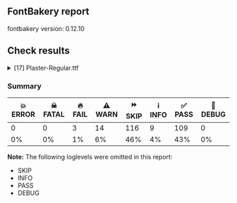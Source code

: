 ## FontBakery report

fontbakery version: 0.12.10





## Check results



<details><summary>[17] Plaster-Regular.ttf</summary>
<div>
<details>
    <summary>🔥 <b>FAIL</b> Shapes languages in all GF glyphsets. <a href="https://fontbakery.readthedocs.io/en/stable/fontbakery/checks/googlefonts.glyphset.html#"></a></summary>
    <div>







* 🔥 **FAIL** <p>GF_Latin_PriAfrican glyphset:</p>
<table>
<thead>
<tr>
<th align="left">Language</th>
<th align="left">FAIL messages</th>
</tr>
</thead>
<tbody>
<tr>
<td align="left">bm_Latn (Bambara)</td>
<td align="left">The locl feature did not affect Eng</td>
</tr>
</tbody>
</table>
 [code: failed-language-shaping]



* 🔥 **FAIL** <p>GF_Latin_PriAfrican glyphset:</p>
<table>
<thead>
<tr>
<th align="left">Language</th>
<th align="left">FAIL messages</th>
</tr>
</thead>
<tbody>
<tr>
<td align="left">dyu_Latn (Dyula)</td>
<td align="left">The locl feature did not affect Eng</td>
</tr>
</tbody>
</table>
 [code: failed-language-shaping]



* 🔥 **FAIL** <p>GF_Latin_PriAfrican glyphset:</p>
<table>
<thead>
<tr>
<th align="left">Language</th>
<th align="left">FAIL messages</th>
</tr>
</thead>
<tbody>
<tr>
<td align="left">ig_Latn (Igbo)</td>
<td align="left">The locl feature did not affect Eng</td>
</tr>
</tbody>
</table>
 [code: failed-language-shaping]



* 🔥 **FAIL** <p>GF_Latin_PriAfrican glyphset:</p>
<table>
<thead>
<tr>
<th align="left">Language</th>
<th align="left">FAIL messages</th>
</tr>
</thead>
<tbody>
<tr>
<td align="left">lg_Latn (Ganda)</td>
<td align="left">The locl feature did not affect Eng</td>
</tr>
</tbody>
</table>
 [code: failed-language-shaping]



</div>
</details>

<details>
    <summary>🔥 <b>FAIL</b> Check license file has good copyright string. <a href="https://fontbakery.readthedocs.io/en/stable/fontbakery/checks/googlefonts.license.html#"></a></summary>
    <div>







* 🔥 **FAIL** <p>First line in license file is:</p>
<p>&quot;copyright 20** the my font project authors (<a href="https://github.com/googlefonts/googlefonts-project-template">https://github.com/googlefonts/googlefonts-project-template</a>)&quot;</p>
<p>which does not match the expected format, similar to:</p>
<p>&quot;Copyright 2022 The Familyname Project Authors (git url)&quot;</p>
 [code: bad-format]



</div>
</details>

<details>
    <summary>🔥 <b>FAIL</b> Check if the vertical metrics of a family are similar to the same family hosted on Google Fonts. <a href="https://fontbakery.readthedocs.io/en/stable/fontbakery/checks/googlefonts.vmetrics.html#"></a></summary>
    <div>







* 🔥 **FAIL** <p>Plaster Regular: OS/2 sTypoAscender is 2054 when it should be 2000</p>
 [code: bad-typo-ascender]



* 🔥 **FAIL** <p>Plaster Regular: hhea Ascender is 2054 when it should be 2000</p>
 [code: bad-hhea-ascender]



</div>
</details>

<details>
    <summary>⚠️ <b>WARN</b> Check accent of Lcaron, dcaron, lcaron, tcaron <a href="https://fontbakery.readthedocs.io/en/stable/fontbakery/checks/universal.html#"></a></summary>
    <div>









* ⚠️ **WARN** <p>dcaron is decomposed and therefore could not be checked. Please check manually.</p>
 [code: decomposed-outline]



* ⚠️ **WARN** <p>lcaron is decomposed and therefore could not be checked. Please check manually.</p>
 [code: decomposed-outline]



* ⚠️ **WARN** <p>tcaron is decomposed and therefore could not be checked. Please check manually.</p>
 [code: decomposed-outline]



</div>
</details>

<details>
    <summary>⚠️ <b>WARN</b> Check if each glyph has the recommended amount of contours. <a href="https://fontbakery.readthedocs.io/en/stable/fontbakery/checks/universal.html#"></a></summary>
    <div>







* ⚠️ **WARN** <p>This check inspects the glyph outlines and detects the total number of contours in each of them. The expected values are infered from the typical ammounts of contours observed in a large collection of reference font families. The divergences listed below may simply indicate a significantly different design on some of your glyphs. On the other hand, some of these may flag actual bugs in the font such as glyphs mapped to an incorrect codepoint. Please consider reviewing the design and codepoint assignment of these to make sure they are correct.</p>
<p>The following glyphs do not have the recommended number of contours:</p>
<pre><code>- Glyph name: two	Contours detected: 4	Expected: 1

- Glyph name: three	Contours detected: 3	Expected: 1

- Glyph name: five	Contours detected: 4	Expected: 1

- Glyph name: six	Contours detected: 3	Expected: 1 or 2

- Glyph name: seven	Contours detected: 2	Expected: 1

- Glyph name: eight	Contours detected: 2	Expected: 3

- Glyph name: nine	Contours detected: 3	Expected: 1 or 2

- Glyph name: question	Contours detected: 3	Expected: 2

- Glyph name: A	Contours detected: 1	Expected: 2

- Glyph name: C	Contours detected: 3	Expected: 1

- Glyph name: E	Contours detected: 3	Expected: 1

- Glyph name: F	Contours detected: 2	Expected: 1

- Glyph name: G	Contours detected: 3	Expected: 1

- Glyph name: J	Contours detected: 2	Expected: 1

- Glyph name: K	Contours detected: 3	Expected: 1 or 2

- Glyph name: L	Contours detected: 2	Expected: 1

- Glyph name: M	Contours detected: 3	Expected: 1

- Glyph name: N	Contours detected: 2	Expected: 1

- Glyph name: Q	Contours detected: 3	Expected: 2

- Glyph name: S	Contours detected: 3	Expected: 1

- Glyph name: T	Contours detected: 3	Expected: 1

- Glyph name: U	Contours detected: 2	Expected: 1

- Glyph name: V	Contours detected: 2	Expected: 1

- Glyph name: W	Contours detected: 3	Expected: 1 or 2

- Glyph name: X	Contours detected: 2	Expected: 1

- Glyph name: Y	Contours detected: 2	Expected: 1

- Glyph name: Z	Contours detected: 3	Expected: 1

- Glyph name: c	Contours detected: 3	Expected: 1

- Glyph name: e	Contours detected: 3	Expected: 2

- Glyph name: f	Contours detected: 2	Expected: 1

- Glyph name: h	Contours detected: 2	Expected: 1

- Glyph name: k	Contours detected: 3	Expected: 1 or 2

- Glyph name: m	Contours detected: 3	Expected: 1

- Glyph name: n	Contours detected: 2	Expected: 1

- Glyph name: r	Contours detected: 2	Expected: 1

- Glyph name: s	Contours detected: 3	Expected: 1

- Glyph name: t	Contours detected: 2	Expected: 1

- Glyph name: u	Contours detected: 2	Expected: 1

- Glyph name: v	Contours detected: 2	Expected: 1

- Glyph name: w	Contours detected: 3	Expected: 1

- Glyph name: y	Contours detected: 2	Expected: 1

- Glyph name: z	Contours detected: 3	Expected: 1

- Glyph name: cent	Contours detected: 5	Expected: 1 or 2

- Glyph name: sterling	Contours detected: 3	Expected: 1 or 2

- Glyph name: section	Contours detected: 3	Expected: 2

- Glyph name: copyright	Contours detected: 5	Expected: 3

- Glyph name: uni00B2	Contours detected: 4	Expected: 1

- Glyph name: uni00B3	Contours detected: 3	Expected: 1

- Glyph name: uni00B5	Contours detected: 2	Expected: 1

- Glyph name: onehalf	Contours detected: 5	Expected: 3

- Glyph name: threequarters	Contours detected: 5	Expected: 3 or 4

- Glyph name: questiondown	Contours detected: 3	Expected: 2

- Glyph name: Agrave	Contours detected: 2	Expected: 3

- Glyph name: Aacute	Contours detected: 2	Expected: 3

- Glyph name: Acircumflex	Contours detected: 2	Expected: 3

- Glyph name: Atilde	Contours detected: 2	Expected: 3

- Glyph name: Adieresis	Contours detected: 3	Expected: 4

- Glyph name: AE	Contours detected: 3	Expected: 2

- Glyph name: Ccedilla	Contours detected: 4	Expected: 1 or 2

- Glyph name: Egrave	Contours detected: 4	Expected: 2

- Glyph name: Eacute	Contours detected: 4	Expected: 2

- Glyph name: Ecircumflex	Contours detected: 4	Expected: 2

- Glyph name: Edieresis	Contours detected: 5	Expected: 3

- Glyph name: Ntilde	Contours detected: 3	Expected: 2

- Glyph name: Ugrave	Contours detected: 3	Expected: 2

- Glyph name: Uacute	Contours detected: 3	Expected: 2

- Glyph name: Ucircumflex	Contours detected: 3	Expected: 2

- Glyph name: Udieresis	Contours detected: 4	Expected: 3

- Glyph name: Yacute	Contours detected: 3	Expected: 2

- Glyph name: germandbls	Contours detected: 2	Expected: 1

- Glyph name: ae	Contours detected: 4	Expected: 3

- Glyph name: ccedilla	Contours detected: 4	Expected: 1 or 2

- Glyph name: egrave	Contours detected: 4	Expected: 3

- Glyph name: eacute	Contours detected: 4	Expected: 3

- Glyph name: ecircumflex	Contours detected: 4	Expected: 3

- Glyph name: edieresis	Contours detected: 5	Expected: 4

- Glyph name: ntilde	Contours detected: 3	Expected: 2

- Glyph name: oslash	Contours detected: 2	Expected: 3

- Glyph name: ugrave	Contours detected: 3	Expected: 2

- Glyph name: uacute	Contours detected: 3	Expected: 2

- Glyph name: ucircumflex	Contours detected: 3	Expected: 2

- Glyph name: udieresis	Contours detected: 4	Expected: 3

- Glyph name: yacute	Contours detected: 3	Expected: 2

- Glyph name: ydieresis	Contours detected: 4	Expected: 3

- Glyph name: Amacron	Contours detected: 2	Expected: 3

- Glyph name: Abreve	Contours detected: 2	Expected: 3

- Glyph name: Aogonek	Contours detected: 1	Expected: 2 or 3

- Glyph name: Cacute	Contours detected: 4	Expected: 2

- Glyph name: cacute	Contours detected: 4	Expected: 2

- Glyph name: Ccircumflex	Contours detected: 4	Expected: 2

- Glyph name: ccircumflex	Contours detected: 4	Expected: 2

- Glyph name: Cdotaccent	Contours detected: 4	Expected: 2

- Glyph name: cdotaccent	Contours detected: 4	Expected: 2

- Glyph name: Ccaron	Contours detected: 4	Expected: 2

- Glyph name: ccaron	Contours detected: 4	Expected: 2

- Glyph name: Emacron	Contours detected: 4	Expected: 2

- Glyph name: emacron	Contours detected: 4	Expected: 3

- Glyph name: Ebreve	Contours detected: 4	Expected: 2

- Glyph name: ebreve	Contours detected: 4	Expected: 3

- Glyph name: Edotaccent	Contours detected: 4	Expected: 2

- Glyph name: edotaccent	Contours detected: 4	Expected: 3

- Glyph name: Eogonek	Contours detected: 4	Expected: 1 or 2

- Glyph name: eogonek	Contours detected: 4	Expected: 2

- Glyph name: Ecaron	Contours detected: 4	Expected: 2

- Glyph name: ecaron	Contours detected: 4	Expected: 3

- Glyph name: Gcircumflex	Contours detected: 4	Expected: 2

- Glyph name: Gbreve	Contours detected: 4	Expected: 2

- Glyph name: Gdotaccent	Contours detected: 4	Expected: 2

- Glyph name: uni0122	Contours detected: 4	Expected: 2

- Glyph name: hcircumflex	Contours detected: 3	Expected: 2

- Glyph name: hbar	Contours detected: 2	Expected: 1

- Glyph name: IJ	Contours detected: 3	Expected: 1 or 2

- Glyph name: Jcircumflex	Contours detected: 3	Expected: 2

- Glyph name: uni0136	Contours detected: 4	Expected: 2 or 3

- Glyph name: uni0137	Contours detected: 4	Expected: 2 or 3

- Glyph name: kgreenlandic	Contours detected: 3	Expected: 1 or 2

- Glyph name: Lacute	Contours detected: 3	Expected: 2

- Glyph name: uni013B	Contours detected: 3	Expected: 2

- Glyph name: uni013C	Contours detected: 1	Expected: 2

- Glyph name: Lcaron	Contours detected: 3	Expected: 2

- Glyph name: Ldot	Contours detected: 3	Expected: 2

- Glyph name: Lslash	Contours detected: 2	Expected: 1

- Glyph name: Nacute	Contours detected: 3	Expected: 2

- Glyph name: nacute	Contours detected: 3	Expected: 2

- Glyph name: uni0145	Contours detected: 3	Expected: 2

- Glyph name: uni0146	Contours detected: 3	Expected: 2

- Glyph name: Ncaron	Contours detected: 3	Expected: 2

- Glyph name: ncaron	Contours detected: 3	Expected: 2

- Glyph name: Eng	Contours detected: 2	Expected: 1

- Glyph name: eng	Contours detected: 2	Expected: 1

- Glyph name: OE	Contours detected: 4	Expected: 2

- Glyph name: oe	Contours detected: 4	Expected: 3

- Glyph name: racute	Contours detected: 3	Expected: 2

- Glyph name: uni0157	Contours detected: 3	Expected: 2

- Glyph name: rcaron	Contours detected: 3	Expected: 2

- Glyph name: Sacute	Contours detected: 4	Expected: 2

- Glyph name: sacute	Contours detected: 4	Expected: 2

- Glyph name: Scircumflex	Contours detected: 4	Expected: 2

- Glyph name: scircumflex	Contours detected: 4	Expected: 2

- Glyph name: Scedilla	Contours detected: 4	Expected: 1 or 2

- Glyph name: scedilla	Contours detected: 4	Expected: 1 or 2

- Glyph name: Scaron	Contours detected: 4	Expected: 2

- Glyph name: scaron	Contours detected: 4	Expected: 2

- Glyph name: uni0162	Contours detected: 4	Expected: 1 or 2

- Glyph name: Tcaron	Contours detected: 4	Expected: 2

- Glyph name: tcaron	Contours detected: 3	Expected: 2

- Glyph name: Tbar	Contours detected: 3	Expected: 1

- Glyph name: tbar	Contours detected: 3	Expected: 1

- Glyph name: Utilde	Contours detected: 3	Expected: 2

- Glyph name: utilde	Contours detected: 3	Expected: 2

- Glyph name: Umacron	Contours detected: 3	Expected: 2

- Glyph name: umacron	Contours detected: 3	Expected: 2

- Glyph name: Ubreve	Contours detected: 3	Expected: 2

- Glyph name: ubreve	Contours detected: 3	Expected: 2

- Glyph name: Uring	Contours detected: 4	Expected: 3

- Glyph name: uring	Contours detected: 4	Expected: 3

- Glyph name: Uhungarumlaut	Contours detected: 4	Expected: 3

- Glyph name: uhungarumlaut	Contours detected: 4	Expected: 3

- Glyph name: Uogonek	Contours detected: 3	Expected: 1

- Glyph name: uogonek	Contours detected: 2	Expected: 1

- Glyph name: Wcircumflex	Contours detected: 4	Expected: 2

- Glyph name: wcircumflex	Contours detected: 4	Expected: 2

- Glyph name: Ycircumflex	Contours detected: 3	Expected: 2

- Glyph name: ycircumflex	Contours detected: 3	Expected: 2

- Glyph name: Ydieresis	Contours detected: 4	Expected: 3

- Glyph name: Zacute	Contours detected: 4	Expected: 2

- Glyph name: zacute	Contours detected: 4	Expected: 2

- Glyph name: Zdotaccent	Contours detected: 4	Expected: 2

- Glyph name: zdotaccent	Contours detected: 4	Expected: 2

- Glyph name: Zcaron	Contours detected: 4	Expected: 2

- Glyph name: zcaron	Contours detected: 4	Expected: 2

- Glyph name: uni0186	Contours detected: 3	Expected: 1

- Glyph name: uni018A	Contours detected: 3	Expected: 2

- Glyph name: uni018E	Contours detected: 3	Expected: 1

- Glyph name: uni018F	Contours detected: 3	Expected: 2

- Glyph name: uni0190	Contours detected: 3	Expected: 1

- Glyph name: florin	Contours detected: 3	Expected: 1

- Glyph name: uni0198	Contours detected: 3	Expected: 1

- Glyph name: uni0199	Contours detected: 4	Expected: 1

- Glyph name: uni019C	Contours detected: 3	Expected: 1

- Glyph name: uni019D	Contours detected: 2	Expected: 1

- Glyph name: ohorn	Contours detected: 3	Expected: 2

- Glyph name: Uhorn	Contours detected: 3	Expected: 1

- Glyph name: uhorn	Contours detected: 3	Expected: 1

- Glyph name: uni01B3	Contours detected: 3	Expected: 1

- Glyph name: uni01B4	Contours detected: 3	Expected: 1

- Glyph name: uni01CD	Contours detected: 2	Expected: 3

- Glyph name: uni01D3	Contours detected: 3	Expected: 2

- Glyph name: uni01D4	Contours detected: 3	Expected: 2

- Glyph name: uni01D7	Contours detected: 5	Expected: 4

- Glyph name: uni01D8	Contours detected: 5	Expected: 4

- Glyph name: uni01DD	Contours detected: 3	Expected: 2

- Glyph name: uni01DE	Contours detected: 4	Expected: 5

- Glyph name: uni01E2	Contours detected: 4	Expected: 3

- Glyph name: uni01E3	Contours detected: 5	Expected: 4

- Glyph name: Gcaron	Contours detected: 4	Expected: 2

- Glyph name: uni01E8	Contours detected: 4	Expected: 2

- Glyph name: uni01E9	Contours detected: 4	Expected: 2

- Glyph name: uni01F8	Contours detected: 3	Expected: 2

- Glyph name: uni01F9	Contours detected: 3	Expected: 2

- Glyph name: AEacute	Contours detected: 4	Expected: 3

- Glyph name: aeacute	Contours detected: 5	Expected: 4

- Glyph name: uni0218	Contours detected: 4	Expected: 2

- Glyph name: uni0219	Contours detected: 4	Expected: 2

- Glyph name: uni021A	Contours detected: 4	Expected: 2

- Glyph name: uni0226	Contours detected: 2	Expected: 3

- Glyph name: uni0228	Contours detected: 4	Expected: 1

- Glyph name: uni0229	Contours detected: 4	Expected: 2

- Glyph name: uni0232	Contours detected: 3	Expected: 2

- Glyph name: uni0233	Contours detected: 3	Expected: 2

- Glyph name: uni0259	Contours detected: 3	Expected: 2

- Glyph name: uni0272	Contours detected: 2	Expected: 1

- Glyph name: uni0394	Contours detected: 1	Expected: 2

- Glyph name: uni03A9	Contours detected: 2	Expected: 1

- Glyph name: pi	Contours detected: 3	Expected: 1

- Glyph name: uni1E02	Contours detected: 3	Expected: 4

- Glyph name: uni1E14	Contours detected: 5	Expected: 3

- Glyph name: uni1E15	Contours detected: 5	Expected: 4

- Glyph name: uni1E1E	Contours detected: 3	Expected: 2

- Glyph name: uni1E1F	Contours detected: 3	Expected: 2

- Glyph name: uni1E20	Contours detected: 4	Expected: 2

- Glyph name: uni1E25	Contours detected: 3	Expected: 2

- Glyph name: uni1E36	Contours detected: 3	Expected: 2

- Glyph name: uni1E3E	Contours detected: 4	Expected: 2

- Glyph name: uni1E3F	Contours detected: 4	Expected: 2

- Glyph name: uni1E40	Contours detected: 4	Expected: 2

- Glyph name: uni1E41	Contours detected: 4	Expected: 2

- Glyph name: uni1E42	Contours detected: 4	Expected: 2

- Glyph name: uni1E43	Contours detected: 4	Expected: 2

- Glyph name: uni1E44	Contours detected: 3	Expected: 2

- Glyph name: uni1E45	Contours detected: 3	Expected: 2

- Glyph name: uni1E46	Contours detected: 3	Expected: 2

- Glyph name: uni1E47	Contours detected: 3	Expected: 2

- Glyph name: uni1E5B	Contours detected: 3	Expected: 2

- Glyph name: uni1E60	Contours detected: 4	Expected: 2

- Glyph name: uni1E61	Contours detected: 4	Expected: 2

- Glyph name: uni1E62	Contours detected: 4	Expected: 2

- Glyph name: uni1E63	Contours detected: 4	Expected: 2

- Glyph name: uni1E6A	Contours detected: 4	Expected: 2

- Glyph name: uni1E6B	Contours detected: 3	Expected: 2

- Glyph name: uni1E6C	Contours detected: 4	Expected: 2

- Glyph name: uni1E6D	Contours detected: 3	Expected: 2

- Glyph name: Wgrave	Contours detected: 4	Expected: 2

- Glyph name: wgrave	Contours detected: 4	Expected: 2

- Glyph name: Wacute	Contours detected: 4	Expected: 2

- Glyph name: wacute	Contours detected: 4	Expected: 2

- Glyph name: Wdieresis	Contours detected: 5	Expected: 3

- Glyph name: wdieresis	Contours detected: 5	Expected: 3

- Glyph name: uni1E92	Contours detected: 4	Expected: 2

- Glyph name: uni1E93	Contours detected: 4	Expected: 2

- Glyph name: uni1E9E	Contours detected: 2	Expected: 1

- Glyph name: uni1EA0	Contours detected: 2	Expected: 3

- Glyph name: uni1EA2	Contours detected: 2	Expected: 3

- Glyph name: uni1EA4	Contours detected: 3	Expected: 4

- Glyph name: uni1EA6	Contours detected: 3	Expected: 4

- Glyph name: uni1EA8	Contours detected: 3	Expected: 4

- Glyph name: uni1EAA	Contours detected: 3	Expected: 4

- Glyph name: uni1EAC	Contours detected: 3	Expected: 4

- Glyph name: uni1EAE	Contours detected: 3	Expected: 4

- Glyph name: uni1EB0	Contours detected: 3	Expected: 4

- Glyph name: uni1EB2	Contours detected: 3	Expected: 4

- Glyph name: uni1EB4	Contours detected: 3	Expected: 4

- Glyph name: uni1EB6	Contours detected: 3	Expected: 4

- Glyph name: uni1EB8	Contours detected: 4	Expected: 2

- Glyph name: uni1EB9	Contours detected: 4	Expected: 3

- Glyph name: uni1EBA	Contours detected: 4	Expected: 2

- Glyph name: uni1EBB	Contours detected: 4	Expected: 3

- Glyph name: uni1EBC	Contours detected: 4	Expected: 2

- Glyph name: uni1EBD	Contours detected: 4	Expected: 3

- Glyph name: uni1EBE	Contours detected: 5	Expected: 3

- Glyph name: uni1EBF	Contours detected: 5	Expected: 4

- Glyph name: uni1EC0	Contours detected: 5	Expected: 3

- Glyph name: uni1EC1	Contours detected: 5	Expected: 4

- Glyph name: uni1EC2	Contours detected: 5	Expected: 3

- Glyph name: uni1EC3	Contours detected: 5	Expected: 4

- Glyph name: uni1EC4	Contours detected: 5	Expected: 3

- Glyph name: uni1EC5	Contours detected: 5	Expected: 4

- Glyph name: uni1EC6	Contours detected: 5	Expected: 3

- Glyph name: uni1EC7	Contours detected: 5	Expected: 4

- Glyph name: uni1EDB	Contours detected: 4	Expected: 3

- Glyph name: uni1EDD	Contours detected: 4	Expected: 3

- Glyph name: uni1EDF	Contours detected: 4	Expected: 3

- Glyph name: uni1EE1	Contours detected: 4	Expected: 3

- Glyph name: uni1EE3	Contours detected: 4	Expected: 3

- Glyph name: uni1EE4	Contours detected: 3	Expected: 2

- Glyph name: uni1EE5	Contours detected: 3	Expected: 2

- Glyph name: uni1EE6	Contours detected: 3	Expected: 2

- Glyph name: uni1EE7	Contours detected: 3	Expected: 2

- Glyph name: uni1EE8	Contours detected: 4	Expected: 2

- Glyph name: uni1EE9	Contours detected: 4	Expected: 2

- Glyph name: uni1EEA	Contours detected: 4	Expected: 2

- Glyph name: uni1EEB	Contours detected: 4	Expected: 2

- Glyph name: uni1EEC	Contours detected: 4	Expected: 2

- Glyph name: uni1EED	Contours detected: 4	Expected: 2

- Glyph name: uni1EEE	Contours detected: 4	Expected: 2

- Glyph name: uni1EEF	Contours detected: 4	Expected: 2

- Glyph name: uni1EF0	Contours detected: 4	Expected: 2

- Glyph name: uni1EF1	Contours detected: 4	Expected: 2

- Glyph name: Ygrave	Contours detected: 3	Expected: 2

- Glyph name: ygrave	Contours detected: 3	Expected: 2

- Glyph name: uni1EF4	Contours detected: 3	Expected: 2

- Glyph name: uni1EF5	Contours detected: 3	Expected: 2

- Glyph name: uni1EF6	Contours detected: 3	Expected: 2

- Glyph name: uni1EF7	Contours detected: 3	Expected: 2

- Glyph name: uni1EF8	Contours detected: 3	Expected: 2

- Glyph name: uni1EF9	Contours detected: 3	Expected: 2

- Glyph name: Euro	Contours detected: 3	Expected: 1 or 2

- Glyph name: trademark	Contours detected: 6	Expected: 2

- Glyph name: uni2206	Contours detected: 1	Expected: 2

- Glyph name: product	Contours detected: 3	Expected: 1

- Glyph name: summation	Contours detected: 3	Expected: 1

- Glyph name: integral	Contours detected: 3	Expected: 1

- Glyph name: fi	Contours detected: 4	Expected: 1, 2 or 3

- Glyph name: fl	Contours detected: 3	Expected: 1 or 2

- Glyph name: A	Contours detected: 1	Expected: 2

- Glyph name: AE	Contours detected: 3	Expected: 2

- Glyph name: AEacute	Contours detected: 4	Expected: 3

- Glyph name: Aacute	Contours detected: 2	Expected: 3

- Glyph name: Abreve	Contours detected: 2	Expected: 3

- Glyph name: Acircumflex	Contours detected: 2	Expected: 3

- Glyph name: Adieresis	Contours detected: 3	Expected: 4

- Glyph name: Agrave	Contours detected: 2	Expected: 3

- Glyph name: Amacron	Contours detected: 2	Expected: 3

- Glyph name: Aogonek	Contours detected: 1	Expected: 2 or 3

- Glyph name: Atilde	Contours detected: 2	Expected: 3

- Glyph name: C	Contours detected: 3	Expected: 1

- Glyph name: Cacute	Contours detected: 4	Expected: 2

- Glyph name: Ccaron	Contours detected: 4	Expected: 2

- Glyph name: Ccedilla	Contours detected: 4	Expected: 1 or 2

- Glyph name: Ccircumflex	Contours detected: 4	Expected: 2

- Glyph name: Cdotaccent	Contours detected: 4	Expected: 2

- Glyph name: E	Contours detected: 3	Expected: 1

- Glyph name: Eacute	Contours detected: 4	Expected: 2

- Glyph name: Ebreve	Contours detected: 4	Expected: 2

- Glyph name: Ecaron	Contours detected: 4	Expected: 2

- Glyph name: Ecircumflex	Contours detected: 4	Expected: 2

- Glyph name: Edieresis	Contours detected: 5	Expected: 3

- Glyph name: Edotaccent	Contours detected: 4	Expected: 2

- Glyph name: Egrave	Contours detected: 4	Expected: 2

- Glyph name: Emacron	Contours detected: 4	Expected: 2

- Glyph name: Eng	Contours detected: 2	Expected: 1

- Glyph name: Eogonek	Contours detected: 4	Expected: 1 or 2

- Glyph name: Euro	Contours detected: 3	Expected: 1 or 2

- Glyph name: F	Contours detected: 2	Expected: 1

- Glyph name: G	Contours detected: 3	Expected: 1

- Glyph name: Gbreve	Contours detected: 4	Expected: 2

- Glyph name: Gcaron	Contours detected: 4	Expected: 2

- Glyph name: Gcircumflex	Contours detected: 4	Expected: 2

- Glyph name: Gdotaccent	Contours detected: 4	Expected: 2

- Glyph name: IJ	Contours detected: 3	Expected: 1 or 2

- Glyph name: J	Contours detected: 2	Expected: 1

- Glyph name: Jcircumflex	Contours detected: 3	Expected: 2

- Glyph name: K	Contours detected: 3	Expected: 1 or 2

- Glyph name: L	Contours detected: 2	Expected: 1

- Glyph name: Lacute	Contours detected: 3	Expected: 2

- Glyph name: Lcaron	Contours detected: 3	Expected: 2

- Glyph name: Ldot	Contours detected: 3	Expected: 2

- Glyph name: Lslash	Contours detected: 2	Expected: 1

- Glyph name: M	Contours detected: 3	Expected: 1

- Glyph name: N	Contours detected: 2	Expected: 1

- Glyph name: Nacute	Contours detected: 3	Expected: 2

- Glyph name: Ncaron	Contours detected: 3	Expected: 2

- Glyph name: Ntilde	Contours detected: 3	Expected: 2

- Glyph name: OE	Contours detected: 4	Expected: 2

- Glyph name: Q	Contours detected: 3	Expected: 2

- Glyph name: S	Contours detected: 3	Expected: 1

- Glyph name: Sacute	Contours detected: 4	Expected: 2

- Glyph name: Scaron	Contours detected: 4	Expected: 2

- Glyph name: Scircumflex	Contours detected: 4	Expected: 2

- Glyph name: T	Contours detected: 3	Expected: 1

- Glyph name: Tbar	Contours detected: 3	Expected: 1

- Glyph name: Tcaron	Contours detected: 4	Expected: 2

- Glyph name: U	Contours detected: 2	Expected: 1

- Glyph name: Uacute	Contours detected: 3	Expected: 2

- Glyph name: Ubreve	Contours detected: 3	Expected: 2

- Glyph name: Ucircumflex	Contours detected: 3	Expected: 2

- Glyph name: Udieresis	Contours detected: 4	Expected: 3

- Glyph name: Ugrave	Contours detected: 3	Expected: 2

- Glyph name: Uhorn	Contours detected: 3	Expected: 1

- Glyph name: Uhungarumlaut	Contours detected: 4	Expected: 3

- Glyph name: Umacron	Contours detected: 3	Expected: 2

- Glyph name: Uogonek	Contours detected: 3	Expected: 1

- Glyph name: Uring	Contours detected: 4	Expected: 3

- Glyph name: Utilde	Contours detected: 3	Expected: 2

- Glyph name: V	Contours detected: 2	Expected: 1

- Glyph name: W	Contours detected: 3	Expected: 1 or 2

- Glyph name: Wacute	Contours detected: 4	Expected: 2

- Glyph name: Wcircumflex	Contours detected: 4	Expected: 2

- Glyph name: Wdieresis	Contours detected: 5	Expected: 3

- Glyph name: Wgrave	Contours detected: 4	Expected: 2

- Glyph name: X	Contours detected: 2	Expected: 1

- Glyph name: Y	Contours detected: 2	Expected: 1

- Glyph name: Yacute	Contours detected: 3	Expected: 2

- Glyph name: Ycircumflex	Contours detected: 3	Expected: 2

- Glyph name: Ydieresis	Contours detected: 4	Expected: 3

- Glyph name: Ygrave	Contours detected: 3	Expected: 2

- Glyph name: Z	Contours detected: 3	Expected: 1

- Glyph name: Zacute	Contours detected: 4	Expected: 2

- Glyph name: Zcaron	Contours detected: 4	Expected: 2

- Glyph name: Zdotaccent	Contours detected: 4	Expected: 2

- Glyph name: ae	Contours detected: 4	Expected: 3

- Glyph name: aeacute	Contours detected: 5	Expected: 4

- Glyph name: c	Contours detected: 3	Expected: 1

- Glyph name: cacute	Contours detected: 4	Expected: 2

- Glyph name: ccaron	Contours detected: 4	Expected: 2

- Glyph name: ccedilla	Contours detected: 4	Expected: 1 or 2

- Glyph name: ccircumflex	Contours detected: 4	Expected: 2

- Glyph name: cdotaccent	Contours detected: 4	Expected: 2

- Glyph name: cent	Contours detected: 5	Expected: 1 or 2

- Glyph name: copyright	Contours detected: 5	Expected: 3

- Glyph name: e	Contours detected: 3	Expected: 2

- Glyph name: eacute	Contours detected: 4	Expected: 3

- Glyph name: ebreve	Contours detected: 4	Expected: 3

- Glyph name: ecaron	Contours detected: 4	Expected: 3

- Glyph name: ecircumflex	Contours detected: 4	Expected: 3

- Glyph name: edieresis	Contours detected: 5	Expected: 4

- Glyph name: edotaccent	Contours detected: 4	Expected: 3

- Glyph name: egrave	Contours detected: 4	Expected: 3

- Glyph name: eight	Contours detected: 2	Expected: 3

- Glyph name: emacron	Contours detected: 4	Expected: 3

- Glyph name: eng	Contours detected: 2	Expected: 1

- Glyph name: eogonek	Contours detected: 4	Expected: 2

- Glyph name: f	Contours detected: 2	Expected: 1

- Glyph name: fi	Contours detected: 4	Expected: 3

- Glyph name: five	Contours detected: 4	Expected: 1

- Glyph name: fl	Contours detected: 3	Expected: 2

- Glyph name: germandbls	Contours detected: 2	Expected: 1

- Glyph name: h	Contours detected: 2	Expected: 1

- Glyph name: hbar	Contours detected: 2	Expected: 1

- Glyph name: hcircumflex	Contours detected: 3	Expected: 2

- Glyph name: integral	Contours detected: 3	Expected: 1

- Glyph name: k	Contours detected: 3	Expected: 1 or 2

- Glyph name: kgreenlandic	Contours detected: 3	Expected: 1 or 2

- Glyph name: m	Contours detected: 3	Expected: 1

- Glyph name: n	Contours detected: 2	Expected: 1

- Glyph name: nacute	Contours detected: 3	Expected: 2

- Glyph name: ncaron	Contours detected: 3	Expected: 2

- Glyph name: nine	Contours detected: 3	Expected: 1 or 2

- Glyph name: ntilde	Contours detected: 3	Expected: 2

- Glyph name: oe	Contours detected: 4	Expected: 3

- Glyph name: ohorn	Contours detected: 3	Expected: 2

- Glyph name: onehalf	Contours detected: 5	Expected: 3

- Glyph name: oslash	Contours detected: 2	Expected: 3

- Glyph name: pi	Contours detected: 3	Expected: 1

- Glyph name: product	Contours detected: 3	Expected: 1

- Glyph name: question	Contours detected: 3	Expected: 2

- Glyph name: questiondown	Contours detected: 3	Expected: 2

- Glyph name: r	Contours detected: 2	Expected: 1

- Glyph name: racute	Contours detected: 3	Expected: 2

- Glyph name: rcaron	Contours detected: 3	Expected: 2

- Glyph name: s	Contours detected: 3	Expected: 1

- Glyph name: sacute	Contours detected: 4	Expected: 2

- Glyph name: scaron	Contours detected: 4	Expected: 2

- Glyph name: scircumflex	Contours detected: 4	Expected: 2

- Glyph name: section	Contours detected: 3	Expected: 2

- Glyph name: seven	Contours detected: 2	Expected: 1

- Glyph name: six	Contours detected: 3	Expected: 1 or 2

- Glyph name: sterling	Contours detected: 3	Expected: 1 or 2

- Glyph name: summation	Contours detected: 3	Expected: 1

- Glyph name: t	Contours detected: 2	Expected: 1

- Glyph name: tbar	Contours detected: 3	Expected: 1

- Glyph name: tcaron	Contours detected: 3	Expected: 2

- Glyph name: three	Contours detected: 3	Expected: 1

- Glyph name: threequarters	Contours detected: 5	Expected: 3 or 4

- Glyph name: trademark	Contours detected: 6	Expected: 2

- Glyph name: two	Contours detected: 4	Expected: 1

- Glyph name: u	Contours detected: 2	Expected: 1

- Glyph name: uacute	Contours detected: 3	Expected: 2

- Glyph name: ubreve	Contours detected: 3	Expected: 2

- Glyph name: ucircumflex	Contours detected: 3	Expected: 2

- Glyph name: udieresis	Contours detected: 4	Expected: 3

- Glyph name: ugrave	Contours detected: 3	Expected: 2

- Glyph name: uhorn	Contours detected: 3	Expected: 1

- Glyph name: uhungarumlaut	Contours detected: 4	Expected: 3

- Glyph name: umacron	Contours detected: 3	Expected: 2

- Glyph name: uni00B5	Contours detected: 2	Expected: 1

- Glyph name: uni0122	Contours detected: 4	Expected: 2

- Glyph name: uni0136	Contours detected: 4	Expected: 2 or 3

- Glyph name: uni0137	Contours detected: 4	Expected: 2 or 3

- Glyph name: uni013B	Contours detected: 3	Expected: 2

- Glyph name: uni013C	Contours detected: 1	Expected: 2

- Glyph name: uni0145	Contours detected: 3	Expected: 2

- Glyph name: uni0146	Contours detected: 3	Expected: 2

- Glyph name: uni0157	Contours detected: 3	Expected: 2

- Glyph name: uni0162	Contours detected: 4	Expected: 1 or 2

- Glyph name: uni0186	Contours detected: 3	Expected: 1

- Glyph name: uni018A	Contours detected: 3	Expected: 2

- Glyph name: uni018E	Contours detected: 3	Expected: 1

- Glyph name: uni018F	Contours detected: 3	Expected: 2

- Glyph name: uni0190	Contours detected: 3	Expected: 1

- Glyph name: uni0198	Contours detected: 3	Expected: 1

- Glyph name: uni0199	Contours detected: 4	Expected: 1

- Glyph name: uni019C	Contours detected: 3	Expected: 1

- Glyph name: uni019D	Contours detected: 2	Expected: 1

- Glyph name: uni01B3	Contours detected: 3	Expected: 1

- Glyph name: uni01B4	Contours detected: 3	Expected: 1

- Glyph name: uni01CD	Contours detected: 2	Expected: 3

- Glyph name: uni01D3	Contours detected: 3	Expected: 2

- Glyph name: uni01D4	Contours detected: 3	Expected: 2

- Glyph name: uni01D7	Contours detected: 5	Expected: 4

- Glyph name: uni01D8	Contours detected: 5	Expected: 4

- Glyph name: uni01DD	Contours detected: 3	Expected: 2

- Glyph name: uni01DE	Contours detected: 4	Expected: 5

- Glyph name: uni01E2	Contours detected: 4	Expected: 3

- Glyph name: uni01E3	Contours detected: 5	Expected: 4

- Glyph name: uni01E8	Contours detected: 4	Expected: 2

- Glyph name: uni01E9	Contours detected: 4	Expected: 2

- Glyph name: uni01F8	Contours detected: 3	Expected: 2

- Glyph name: uni01F9	Contours detected: 3	Expected: 2

- Glyph name: uni0218	Contours detected: 4	Expected: 2

- Glyph name: uni0219	Contours detected: 4	Expected: 2

- Glyph name: uni021A	Contours detected: 4	Expected: 2

- Glyph name: uni0226	Contours detected: 2	Expected: 3

- Glyph name: uni0228	Contours detected: 4	Expected: 1

- Glyph name: uni0229	Contours detected: 4	Expected: 2

- Glyph name: uni0232	Contours detected: 3	Expected: 2

- Glyph name: uni0233	Contours detected: 3	Expected: 2

- Glyph name: uni0259	Contours detected: 3	Expected: 2

- Glyph name: uni0272	Contours detected: 2	Expected: 1

- Glyph name: uni0394	Contours detected: 1	Expected: 2

- Glyph name: uni03A9	Contours detected: 2	Expected: 1

- Glyph name: uni1E02	Contours detected: 3	Expected: 4

- Glyph name: uni1E14	Contours detected: 5	Expected: 3

- Glyph name: uni1E15	Contours detected: 5	Expected: 4

- Glyph name: uni1E1E	Contours detected: 3	Expected: 2

- Glyph name: uni1E20	Contours detected: 4	Expected: 2

- Glyph name: uni1E25	Contours detected: 3	Expected: 2

- Glyph name: uni1E36	Contours detected: 3	Expected: 2

- Glyph name: uni1E3E	Contours detected: 4	Expected: 2

- Glyph name: uni1E3F	Contours detected: 4	Expected: 2

- Glyph name: uni1E40	Contours detected: 4	Expected: 2

- Glyph name: uni1E41	Contours detected: 4	Expected: 2

- Glyph name: uni1E42	Contours detected: 4	Expected: 2

- Glyph name: uni1E43	Contours detected: 4	Expected: 2

- Glyph name: uni1E44	Contours detected: 3	Expected: 2

- Glyph name: uni1E45	Contours detected: 3	Expected: 2

- Glyph name: uni1E46	Contours detected: 3	Expected: 2

- Glyph name: uni1E47	Contours detected: 3	Expected: 2

- Glyph name: uni1E5B	Contours detected: 3	Expected: 2

- Glyph name: uni1E60	Contours detected: 4	Expected: 2

- Glyph name: uni1E61	Contours detected: 4	Expected: 2

- Glyph name: uni1E62	Contours detected: 4	Expected: 2

- Glyph name: uni1E63	Contours detected: 4	Expected: 2

- Glyph name: uni1E6A	Contours detected: 4	Expected: 2

- Glyph name: uni1E6B	Contours detected: 3	Expected: 2

- Glyph name: uni1E6C	Contours detected: 4	Expected: 2

- Glyph name: uni1E6D	Contours detected: 3	Expected: 2

- Glyph name: uni1E92	Contours detected: 4	Expected: 2

- Glyph name: uni1E93	Contours detected: 4	Expected: 2

- Glyph name: uni1E9E	Contours detected: 2	Expected: 1

- Glyph name: uni1EA0	Contours detected: 2	Expected: 3

- Glyph name: uni1EA2	Contours detected: 2	Expected: 3

- Glyph name: uni1EA4	Contours detected: 3	Expected: 4

- Glyph name: uni1EA6	Contours detected: 3	Expected: 4

- Glyph name: uni1EA8	Contours detected: 3	Expected: 4

- Glyph name: uni1EAA	Contours detected: 3	Expected: 4

- Glyph name: uni1EAC	Contours detected: 3	Expected: 4

- Glyph name: uni1EAE	Contours detected: 3	Expected: 4

- Glyph name: uni1EB0	Contours detected: 3	Expected: 4

- Glyph name: uni1EB2	Contours detected: 3	Expected: 4

- Glyph name: uni1EB4	Contours detected: 3	Expected: 4

- Glyph name: uni1EB6	Contours detected: 3	Expected: 4

- Glyph name: uni1EB8	Contours detected: 4	Expected: 2

- Glyph name: uni1EB9	Contours detected: 4	Expected: 3

- Glyph name: uni1EBA	Contours detected: 4	Expected: 2

- Glyph name: uni1EBB	Contours detected: 4	Expected: 3

- Glyph name: uni1EBC	Contours detected: 4	Expected: 2

- Glyph name: uni1EBD	Contours detected: 4	Expected: 3

- Glyph name: uni1EBE	Contours detected: 5	Expected: 3

- Glyph name: uni1EBF	Contours detected: 5	Expected: 4

- Glyph name: uni1EC0	Contours detected: 5	Expected: 3

- Glyph name: uni1EC1	Contours detected: 5	Expected: 4

- Glyph name: uni1EC2	Contours detected: 5	Expected: 3

- Glyph name: uni1EC3	Contours detected: 5	Expected: 4

- Glyph name: uni1EC4	Contours detected: 5	Expected: 3

- Glyph name: uni1EC5	Contours detected: 5	Expected: 4

- Glyph name: uni1EC6	Contours detected: 5	Expected: 3

- Glyph name: uni1EC7	Contours detected: 5	Expected: 4

- Glyph name: uni1EDB	Contours detected: 4	Expected: 3

- Glyph name: uni1EDD	Contours detected: 4	Expected: 3

- Glyph name: uni1EDF	Contours detected: 4	Expected: 3

- Glyph name: uni1EE1	Contours detected: 4	Expected: 3

- Glyph name: uni1EE3	Contours detected: 4	Expected: 3

- Glyph name: uni1EE4	Contours detected: 3	Expected: 2

- Glyph name: uni1EE5	Contours detected: 3	Expected: 2

- Glyph name: uni1EE6	Contours detected: 3	Expected: 2

- Glyph name: uni1EE7	Contours detected: 3	Expected: 2

- Glyph name: uni1EE8	Contours detected: 4	Expected: 2

- Glyph name: uni1EE9	Contours detected: 4	Expected: 2

- Glyph name: uni1EEA	Contours detected: 4	Expected: 2

- Glyph name: uni1EEB	Contours detected: 4	Expected: 2

- Glyph name: uni1EEC	Contours detected: 4	Expected: 2

- Glyph name: uni1EED	Contours detected: 4	Expected: 2

- Glyph name: uni1EEE	Contours detected: 4	Expected: 2

- Glyph name: uni1EEF	Contours detected: 4	Expected: 2

- Glyph name: uni1EF0	Contours detected: 4	Expected: 2

- Glyph name: uni1EF1	Contours detected: 4	Expected: 2

- Glyph name: uni1EF4	Contours detected: 3	Expected: 2

- Glyph name: uni1EF5	Contours detected: 3	Expected: 2

- Glyph name: uni1EF6	Contours detected: 3	Expected: 2

- Glyph name: uni1EF7	Contours detected: 3	Expected: 2

- Glyph name: uni1EF8	Contours detected: 3	Expected: 2

- Glyph name: uni1EF9	Contours detected: 3	Expected: 2

- Glyph name: uni2206	Contours detected: 1	Expected: 2

- Glyph name: uogonek	Contours detected: 2	Expected: 1

- Glyph name: uring	Contours detected: 4	Expected: 3

- Glyph name: utilde	Contours detected: 3	Expected: 2

- Glyph name: v	Contours detected: 2	Expected: 1

- Glyph name: w	Contours detected: 3	Expected: 1

- Glyph name: wacute	Contours detected: 4	Expected: 2

- Glyph name: wcircumflex	Contours detected: 4	Expected: 2

- Glyph name: wdieresis	Contours detected: 5	Expected: 3

- Glyph name: wgrave	Contours detected: 4	Expected: 2

- Glyph name: y	Contours detected: 2	Expected: 1

- Glyph name: yacute	Contours detected: 3	Expected: 2

- Glyph name: ycircumflex	Contours detected: 3	Expected: 2

- Glyph name: ydieresis	Contours detected: 4	Expected: 3

- Glyph name: ygrave	Contours detected: 3	Expected: 2

- Glyph name: z	Contours detected: 3	Expected: 1

- Glyph name: zacute	Contours detected: 4	Expected: 2

- Glyph name: zcaron	Contours detected: 4	Expected: 2

- Glyph name: zdotaccent	Contours detected: 4	Expected: 2
</code></pre>
 [code: contour-count]



</div>
</details>

<details>
    <summary>⚠️ <b>WARN</b> Check math signs have the same width. <a href="https://fontbakery.readthedocs.io/en/stable/fontbakery/checks/universal.html#"></a></summary>
    <div>







* ⚠️ **WARN** <p>The most common width is 1538 among a set of 8 math glyphs.
The following math glyphs have a different width, though:</p>
<p>Width = 1358:
less, greater</p>
<p>Width = 1707:
logicalnot</p>
<p>Width = 1102:
approxequal</p>
<p>Width = 1018:
notequal</p>
 [code: width-outliers]



</div>
</details>

<details>
    <summary>⚠️ <b>WARN</b> Check font contains no unreachable glyphs <a href="https://fontbakery.readthedocs.io/en/stable/fontbakery/checks/universal.glyphset.html#"></a></summary>
    <div>







* ⚠️ **WARN** <p>The following glyphs could not be reached by codepoint or substitution rules:</p>
<pre><code>- uni03020300

- uni03020301

- uni03020303

- uni03060300

- uni03060301

- uni03060303
</code></pre>
 [code: unreachable-glyphs]



</div>
</details>

<details>
    <summary>⚠️ <b>WARN</b> Validate size, and resolution of article images, and ensure article page has minimum length and includes visual assets. <a href="https://fontbakery.readthedocs.io/en/stable/fontbakery/checks/googlefonts.article.html#"></a></summary>
    <div>







* ⚠️ **WARN** <p>Family metadata at fonts/ttf does not have an article.</p>
 [code: lacks-article]



</div>
</details>

<details>
    <summary>⚠️ <b>WARN</b> Check for codepoints not covered by METADATA subsets. <a href="https://fontbakery.readthedocs.io/en/stable/fontbakery/checks/googlefonts.subsets.html#"></a></summary>
    <div>







* ⚠️ **WARN** <p>The following codepoints supported by the font are not covered by
any subsets defined in the font's metadata file, and will never
be served. You can solve this by either manually adding additional
subset declarations to METADATA.pb, or by editing the glyphset
definitions.</p>
<ul>
<li>U+02D8 BREVE: try adding one of: canadian-aboriginal, yi</li>
<li>U+02D9 DOT ABOVE: try adding one of: canadian-aboriginal, yi</li>
<li>U+02DB OGONEK: try adding one of: canadian-aboriginal, yi</li>
<li>U+0302 COMBINING CIRCUMFLEX ACCENT: try adding one of: tifinagh, cherokee, coptic, math</li>
<li>U+0306 COMBINING BREVE: try adding one of: old-permic, tifinagh</li>
<li>U+0307 COMBINING DOT ABOVE: try adding one of: canadian-aboriginal, malayalam, coptic, math, duployan, hebrew, tai-le, tifinagh, old-permic, syriac, todhri</li>
<li>U+030A COMBINING RING ABOVE: try adding one of: duployan, syriac</li>
<li>U+030B COMBINING DOUBLE ACUTE ACCENT: try adding one of: osage, cherokee</li>
<li>U+030C COMBINING CARON: try adding one of: cherokee, tai-le</li>
<li>U+031B COMBINING HORN: not included in any glyphset definition</li>
<li>U+0326 COMBINING COMMA BELOW: try adding math</li>
<li>U+0327 COMBINING CEDILLA: try adding math</li>
<li>U+0328 COMBINING OGONEK: not included in any glyphset definition</li>
<li>U+0394 GREEK CAPITAL LETTER DELTA: try adding one of: elbasan, greek, math</li>
<li>U+03A9 GREEK CAPITAL LETTER OMEGA: try adding one of: elbasan, greek, math</li>
<li>U+03C0 GREEK SMALL LETTER PI: try adding one of: yi, greek, math</li>
<li>U+2000 EN QUAD: try adding symbols2</li>
<li>U+2001 EM QUAD: try adding symbols2</li>
<li>U+2003 EM SPACE: try adding nushu</li>
<li>U+2004 THREE-PER-EM SPACE: try adding symbols2</li>
<li>U+2005 FOUR-PER-EM SPACE: try adding symbols2</li>
<li>U+2006 SIX-PER-EM SPACE: try adding symbols2</li>
<li>U+2007 FIGURE SPACE: try adding symbols2</li>
<li>U+2008 PUNCTUATION SPACE: try adding symbols2</li>
<li>U+200A HAIR SPACE: try adding symbols2</li>
<li>U+2021 DOUBLE DAGGER: try adding adlam</li>
<li>U+202F NARROW NO-BREAK SPACE: try adding one of: mongolian, phags-pa, yi</li>
<li>U+2030 PER MILLE SIGN: try adding adlam</li>
<li>U+205F MEDIUM MATHEMATICAL SPACE: try adding math</li>
<li>U+2202 PARTIAL DIFFERENTIAL: try adding math</li>
<li>U+2206 INCREMENT: try adding math</li>
<li>U+220F N-ARY PRODUCT: try adding math</li>
<li>U+2211 N-ARY SUMMATION: try adding math</li>
<li>U+221A SQUARE ROOT: try adding math</li>
<li>U+221E INFINITY: try adding math</li>
<li>U+222B INTEGRAL: try adding math</li>
<li>U+2248 ALMOST EQUAL TO: try adding math</li>
<li>U+2260 NOT EQUAL TO: try adding math</li>
<li>U+2264 LESS-THAN OR EQUAL TO: try adding math</li>
<li>U+2265 GREATER-THAN OR EQUAL TO: try adding math</li>
<li>U+25CA LOZENGE: try adding one of: symbols, math</li>
<li>U+FB01 LATIN SMALL LIGATURE FI: not included in any glyphset definition</li>
<li>U+FB02 LATIN SMALL LIGATURE FL: not included in any glyphset definition</li>
</ul>
<p>Or you can add the above codepoints to one of the subsets supported by the font: <code>latin</code>, <code>latin-ext</code>, <code>vietnamese</code></p>
 [code: unreachable-subsetting]



</div>
</details>

<details>
    <summary>⚠️ <b>WARN</b> Ensure dotted circle glyph is present and can attach marks. <a href="https://fontbakery.readthedocs.io/en/stable/fontbakery/checks/shaping.html#"></a></summary>
    <div>







* ⚠️ **WARN** <p>No dotted circle glyph present</p>
 [code: missing-dotted-circle]



</div>
</details>

<details>
    <summary>⚠️ <b>WARN</b> Ensure soft_dotted characters lose their dot when combined with marks that replace the dot. <a href="https://fontbakery.readthedocs.io/en/stable/fontbakery/checks/shaping.html#"></a></summary>
    <div>







* ⚠️ **WARN** <p>The dot of soft dotted characters <em>should</em> disappear in other cases, for example: j̉ j̛̉ j̣̉ j̦̉ j̧̉ j̨̉ į̉ į̛̉ į̣̉ į̦̉ į̧̉ į̨̉ ị̉ ị̛̉ ị̣̉ ị̦̉ ị̧̉</p>
<p>Your font fully covers the following languages that require the soft-dotted feature: Lithuanian (Latn, 2,357,094 speakers), Ebira (Latn, 2,200,000 speakers), Dutch (Latn, 31,709,104 speakers), Ekpeye (Latn, 226,000 speakers), Ma’di (Latn, 584,000 speakers).</p>
<p>Your font does <em>not</em> cover the following languages that require the soft-dotted feature: Dan (Latn, 1,099,244 speakers), Mfumte (Latn, 79,000 speakers), Aghem (Latn, 38,843 speakers), Heiltsuk (Latn, 300 speakers), South Central Banda (Latn, 244,000 speakers), Ukrainian (Cyrl, 29,273,587 speakers), Navajo (Latn, 166,319 speakers), Zapotec (Latn, 490,000 speakers), Mango (Latn, 77,000 speakers), Nzakara (Latn, 50,000 speakers), Ijo, Southeast (Latn, 2,471,000 speakers), Ejagham (Latn, 120,000 speakers), Gulay (Latn, 250,478 speakers), Avokaya (Latn, 100,000 speakers), Mundani (Latn, 34,000 speakers), Koonzime (Latn, 40,000 speakers), Nateni (Latn, 100,000 speakers), Vute (Latn, 21,000 speakers), Makaa (Latn, 221,000 speakers), Basaa (Latn, 332,940 speakers), Cicipu (Latn, 44,000 speakers), Sar (Latn, 500,000 speakers), Kom (Latn, 360,685 speakers), Kaska (Latn, 125 speakers), Bafut (Latn, 158,146 speakers), Southern Kisi (Latn, 360,000 speakers), Han (Latn, 6 speakers), Bete-Bendi (Latn, 100,000 speakers), Ngbaka (Latn, 1,020,000 speakers), Kpelle, Guinea (Latn, 622,000 speakers), Dii (Latn, 71,000 speakers), Teke-Ebo (Latn, 260,000 speakers), Fur (Latn, 1,230,163 speakers), Yala (Latn, 200,000 speakers), Igbo (Latn, 27,823,640 speakers), Belarusian (Cyrl, 10,064,517 speakers), Lugbara (Latn, 2,200,000 speakers).</p>
 [code: soft-dotted]



</div>
</details>

<details>
    <summary>⚠️ <b>WARN</b> Are any segments inordinately short? <a href="https://fontbakery.readthedocs.io/en/stable/fontbakery/checks/outline.html#"></a></summary>
    <div>







* ⚠️ **WARN** <p>The following glyphs have segments which seem very short:</p>
<pre><code>* A (U+0041) contains a short segment L&lt;&lt;685.0,462.0&gt;--&lt;685.0,424.0&gt;&gt;

* Aacute (U+00C1) contains a short segment L&lt;&lt;685.0,462.0&gt;--&lt;685.0,424.0&gt;&gt;

* Abreve (U+0102) contains a short segment L&lt;&lt;685.0,462.0&gt;--&lt;685.0,424.0&gt;&gt;

* uni1EAE (U+1EAE) contains a short segment L&lt;&lt;685.0,462.0&gt;--&lt;685.0,424.0&gt;&gt;

* uni1EB6 (U+1EB6) contains a short segment L&lt;&lt;685.0,462.0&gt;--&lt;685.0,424.0&gt;&gt;

* uni1EB0 (U+1EB0) contains a short segment L&lt;&lt;685.0,462.0&gt;--&lt;685.0,424.0&gt;&gt;

* uni1EB2 (U+1EB2) contains a short segment L&lt;&lt;685.0,462.0&gt;--&lt;685.0,424.0&gt;&gt;

* uni1EB4 (U+1EB4) contains a short segment L&lt;&lt;685.0,462.0&gt;--&lt;685.0,424.0&gt;&gt;

* uni01CD (U+01CD) contains a short segment L&lt;&lt;685.0,462.0&gt;--&lt;685.0,424.0&gt;&gt;

* Acircumflex (U+00C2) contains a short segment L&lt;&lt;685.0,462.0&gt;--&lt;685.0,424.0&gt;&gt;

* uni1EA4 (U+1EA4) contains a short segment L&lt;&lt;685.0,462.0&gt;--&lt;685.0,424.0&gt;&gt;

* uni1EAC (U+1EAC) contains a short segment L&lt;&lt;685.0,462.0&gt;--&lt;685.0,424.0&gt;&gt;

* uni1EA6 (U+1EA6) contains a short segment L&lt;&lt;685.0,462.0&gt;--&lt;685.0,424.0&gt;&gt;

* uni1EA8 (U+1EA8) contains a short segment L&lt;&lt;685.0,462.0&gt;--&lt;685.0,424.0&gt;&gt;

* uni1EAA (U+1EAA) contains a short segment L&lt;&lt;685.0,462.0&gt;--&lt;685.0,424.0&gt;&gt;

* Adieresis (U+00C4) contains a short segment L&lt;&lt;685.0,462.0&gt;--&lt;685.0,424.0&gt;&gt;

* uni01DE (U+01DE) contains a short segment L&lt;&lt;685.0,462.0&gt;--&lt;685.0,424.0&gt;&gt;

* uni0226 (U+0226) contains a short segment L&lt;&lt;685.0,462.0&gt;--&lt;685.0,424.0&gt;&gt;

* uni1EA0 (U+1EA0) contains a short segment L&lt;&lt;685.0,462.0&gt;--&lt;685.0,424.0&gt;&gt;

* Agrave (U+00C0) contains a short segment L&lt;&lt;685.0,462.0&gt;--&lt;685.0,424.0&gt;&gt;

* uni1EA2 (U+1EA2) contains a short segment L&lt;&lt;685.0,462.0&gt;--&lt;685.0,424.0&gt;&gt;

* Amacron (U+0100) contains a short segment L&lt;&lt;685.0,462.0&gt;--&lt;685.0,424.0&gt;&gt;

* Aogonek (U+0104) contains a short segment L&lt;&lt;1124.0,0.0&gt;--&lt;1124.0,-28.0&gt;&gt;

* Aring (U+00C5) contains a short segment L&lt;&lt;685.0,462.0&gt;--&lt;685.0,424.0&gt;&gt;

* Atilde (U+00C3) contains a short segment L&lt;&lt;685.0,462.0&gt;--&lt;685.0,424.0&gt;&gt;

* AE (U+00C6) contains a short segment L&lt;&lt;685.0,462.0&gt;--&lt;685.0,424.0&gt;&gt;

* AEacute (U+01FC) contains a short segment L&lt;&lt;685.0,462.0&gt;--&lt;685.0,424.0&gt;&gt;

* uni01E2 (U+01E2) contains a short segment L&lt;&lt;685.0,462.0&gt;--&lt;685.0,424.0&gt;&gt;

* Lslash (U+0141) contains a short segment L&lt;&lt;150.0,679.0&gt;--&lt;134.0,679.0&gt;&gt;

* Lslash (U+0141) contains a short segment L&lt;&lt;656.0,670.0&gt;--&lt;672.0,670.0&gt;&gt;

* Oslash (U+00D8) contains a short segment L&lt;&lt;1330.0,1187.0&gt;--&lt;1331.0,1187.0&gt;&gt;

* Oslash (U+00D8) contains a short segment L&lt;&lt;214.0,182.0&gt;--&lt;212.0,182.0&gt;&gt;

* S (U+0053) contains a short segment L&lt;&lt;131.0,959.0&gt;--&lt;125.0,959.0&gt;&gt;

* Sacute (U+015A) contains a short segment L&lt;&lt;131.0,959.0&gt;--&lt;125.0,959.0&gt;&gt;

* Scaron (U+0160) contains a short segment L&lt;&lt;131.0,959.0&gt;--&lt;125.0,959.0&gt;&gt;

* Scedilla (U+015E) contains a short segment L&lt;&lt;131.0,959.0&gt;--&lt;125.0,959.0&gt;&gt;

* Scircumflex (U+015C) contains a short segment L&lt;&lt;131.0,959.0&gt;--&lt;125.0,959.0&gt;&gt;

* uni0218 (U+0218) contains a short segment L&lt;&lt;131.0,959.0&gt;--&lt;125.0,959.0&gt;&gt;

* uni1E60 (U+1E60) contains a short segment L&lt;&lt;131.0,959.0&gt;--&lt;125.0,959.0&gt;&gt;

* uni1E62 (U+1E62) contains a short segment L&lt;&lt;131.0,959.0&gt;--&lt;125.0,959.0&gt;&gt;

* eth (U+00F0) contains a short segment L&lt;&lt;1358.0,1412.0&gt;--&lt;1375.0,1412.0&gt;&gt;

* eth (U+00F0) contains a short segment L&lt;&lt;867.0,1484.0&gt;--&lt;848.0,1484.0&gt;&gt;

* iogonek (U+012F) contains a short segment L&lt;&lt;449.0,0.0&gt;--&lt;449.0,-28.0&gt;&gt;

* lslash (U+0142) contains a short segment L&lt;&lt;250.0,704.0&gt;--&lt;240.0,704.0&gt;&gt;

* lslash (U+0142) contains a short segment L&lt;&lt;768.0,826.0&gt;--&lt;778.0,826.0&gt;&gt;

* oslash (U+00F8) contains a short segment L&lt;&lt;1329.0,830.0&gt;--&lt;1332.0,830.0&gt;&gt;

* oslash (U+00F8) contains a short segment L&lt;&lt;204.0,188.0&gt;--&lt;201.0,188.0&gt;&gt;

* oe (U+0153) contains a short segment L&lt;&lt;1081.0,953.0&gt;--&lt;1094.0,960.0&gt;&gt;

* s (U+0073) contains a short segment L&lt;&lt;156.0,636.0&gt;--&lt;149.0,636.0&gt;&gt;

* sacute (U+015B) contains a short segment L&lt;&lt;156.0,636.0&gt;--&lt;149.0,636.0&gt;&gt;

* scaron (U+0161) contains a short segment L&lt;&lt;156.0,636.0&gt;--&lt;149.0,636.0&gt;&gt;

* scedilla (U+015F) contains a short segment L&lt;&lt;156.0,636.0&gt;--&lt;149.0,636.0&gt;&gt;

* scircumflex (U+015D) contains a short segment L&lt;&lt;156.0,636.0&gt;--&lt;149.0,636.0&gt;&gt;

* uni0219 (U+0219) contains a short segment L&lt;&lt;156.0,636.0&gt;--&lt;149.0,636.0&gt;&gt;

* uni1E61 (U+1E61) contains a short segment L&lt;&lt;156.0,636.0&gt;--&lt;149.0,636.0&gt;&gt;

* uni1E63 (U+1E63) contains a short segment L&lt;&lt;156.0,636.0&gt;--&lt;149.0,636.0&gt;&gt;

* uogonek (U+0173) contains a short segment L&lt;&lt;1149.0,0.0&gt;--&lt;1149.0,-28.0&gt;&gt;

* uni0394 (U+0394) contains a short segment L&lt;&lt;856.0,1529.0&gt;--&lt;857.0,1530.0&gt;&gt;

* section (U+00A7) contains a short segment L&lt;&lt;305.0,680.0&gt;--&lt;299.0,680.0&gt;&gt;

* dollar (U+0024) contains a short segment L&lt;&lt;275.0,959.0&gt;--&lt;269.0,959.0&gt;&gt;

* integral (U+222B) contains a short segment L&lt;&lt;835.0,142.0&gt;--&lt;837.0,150.0&gt;&gt;

* uni2206 (U+2206) contains a short segment L&lt;&lt;856.0,1529.0&gt;--&lt;857.0,1530.0&gt;&gt;

* radical (U+221A) contains a short segment L&lt;&lt;681.0,-337.0&gt;--&lt;681.0,-340.0&gt;&gt;

* radical (U+221A) contains a short segment L&lt;&lt;681.0,-340.0&gt;--&lt;680.0,-339.0&gt;&gt;

* radical (U+221A) contains a short segment L&lt;&lt;680.0,-339.0&gt;--&lt;680.0,-337.0&gt;&gt;

* lozenge (U+25CA) contains a short segment L&lt;&lt;756.0,1527.0&gt;--&lt;757.0,1529.0&gt;&gt;

* lozenge (U+25CA) contains a short segment L&lt;&lt;757.0,1529.0&gt;--&lt;758.0,1530.0&gt;&gt;

* lozenge (U+25CA) contains a short segment L&lt;&lt;758.0,1530.0&gt;--&lt;759.0,1527.0&gt;&gt;

* lozenge (U+25CA) contains a short segment L&lt;&lt;758.0,-337.0&gt;--&lt;758.0,-340.0&gt;&gt;

* lozenge (U+25CA) contains a short segment L&lt;&lt;758.0,-340.0&gt;--&lt;757.0,-339.0&gt;&gt;
</code></pre>
 [code: found-short-segments]



</div>
</details>

<details>
    <summary>⚠️ <b>WARN</b> Do any segments have colinear vectors? <a href="https://fontbakery.readthedocs.io/en/stable/fontbakery/checks/outline.html#"></a></summary>
    <div>







* ⚠️ **WARN** <p>The following glyphs have colinear vectors:</p>
<pre><code>* Eng (U+014A): L&lt;&lt;831.0,-538.0&gt;--&lt;829.0,0.0&gt;&gt; -&gt; L&lt;&lt;829.0,0.0&gt;--&lt;829.0,1361.0&gt;&gt;

* Eng.loclNSM: L&lt;&lt;831.0,-538.0&gt;--&lt;829.0,0.0&gt;&gt; -&gt; L&lt;&lt;829.0,0.0&gt;--&lt;829.0,1361.0&gt;&gt;

* ampersand (U+0026): L&lt;&lt;823.0,398.0&gt;--&lt;822.0,680.0&gt;&gt; -&gt; L&lt;&lt;822.0,680.0&gt;--&lt;822.0,1361.0&gt;&gt;

* braceleft (U+007B): L&lt;&lt;1023.0,-343.0&gt;--&lt;980.0,-345.0&gt;&gt; -&gt; L&lt;&lt;980.0,-345.0&gt;--&lt;934.0,-347.0&gt;&gt;

* braceleft (U+007B): L&lt;&lt;854.0,1599.0&gt;--&lt;925.0,1598.0&gt;&gt; -&gt; L&lt;&lt;925.0,1598.0&gt;--&lt;982.0,1595.0&gt;&gt;

* braceleft (U+007B): L&lt;&lt;925.0,1598.0&gt;--&lt;982.0,1595.0&gt;&gt; -&gt; L&lt;&lt;982.0,1595.0&gt;--&lt;1023.0,1593.0&gt;&gt;

* braceright (U+007D): L&lt;&lt;171.0,1593.0&gt;--&lt;258.0,1597.0&gt;&gt; -&gt; L&lt;&lt;258.0,1597.0&gt;--&lt;340.0,1599.0&gt;&gt;

* braceright (U+007D): L&lt;&lt;272.0,-348.0&gt;--&lt;214.0,-345.0&gt;&gt; -&gt; L&lt;&lt;214.0,-345.0&gt;--&lt;171.0,-343.0&gt;&gt;

* braceright (U+007D): L&lt;&lt;344.0,-349.0&gt;--&lt;272.0,-348.0&gt;&gt; -&gt; L&lt;&lt;272.0,-348.0&gt;--&lt;214.0,-345.0&gt;&gt;

* oe (U+0153): L&lt;&lt;1081.0,953.0&gt;--&lt;1094.0,960.0&gt;&gt; -&gt; L&lt;&lt;1094.0,960.0&gt;--&lt;1124.0,975.0&gt;&gt;

* s (U+0073): L&lt;&lt;149.0,636.0&gt;--&lt;144.0,662.0&gt;&gt; -&gt; L&lt;&lt;144.0,662.0&gt;--&lt;140.0,690.0&gt;&gt;

* sacute (U+015B): L&lt;&lt;149.0,636.0&gt;--&lt;144.0,662.0&gt;&gt; -&gt; L&lt;&lt;144.0,662.0&gt;--&lt;140.0,690.0&gt;&gt;

* scaron (U+0161): L&lt;&lt;149.0,636.0&gt;--&lt;144.0,662.0&gt;&gt; -&gt; L&lt;&lt;144.0,662.0&gt;--&lt;140.0,690.0&gt;&gt;

* scedilla (U+015F): L&lt;&lt;149.0,636.0&gt;--&lt;144.0,662.0&gt;&gt; -&gt; L&lt;&lt;144.0,662.0&gt;--&lt;140.0,690.0&gt;&gt;

* scircumflex (U+015D): L&lt;&lt;149.0,636.0&gt;--&lt;144.0,662.0&gt;&gt; -&gt; L&lt;&lt;144.0,662.0&gt;--&lt;140.0,690.0&gt;&gt;

* uni0219 (U+0219): L&lt;&lt;149.0,636.0&gt;--&lt;144.0,662.0&gt;&gt; -&gt; L&lt;&lt;144.0,662.0&gt;--&lt;140.0,690.0&gt;&gt;

* uni03020303: L&lt;&lt;1005.0,1961.0&gt;--&lt;856.0,1766.0&gt;&gt; -&gt; L&lt;&lt;856.0,1766.0&gt;--&lt;842.0,1750.0&gt;&gt;

* uni03020303: L&lt;&lt;178.0,1798.0&gt;--&lt;328.0,1993.0&gt;&gt; -&gt; L&lt;&lt;328.0,1993.0&gt;--&lt;341.0,2009.0&gt;&gt;

* uni03060303: L&lt;&lt;58.0,1798.0&gt;--&lt;208.0,1993.0&gt;&gt; -&gt; L&lt;&lt;208.0,1993.0&gt;--&lt;221.0,2009.0&gt;&gt;

* uni03060303: L&lt;&lt;885.0,1961.0&gt;--&lt;736.0,1766.0&gt;&gt; -&gt; L&lt;&lt;736.0,1766.0&gt;--&lt;722.0,1750.0&gt;&gt;

* uni1E61 (U+1E61): L&lt;&lt;149.0,636.0&gt;--&lt;144.0,662.0&gt;&gt; -&gt; L&lt;&lt;144.0,662.0&gt;--&lt;140.0,690.0&gt;&gt;

* uni1E63 (U+1E63): L&lt;&lt;149.0,636.0&gt;--&lt;144.0,662.0&gt;&gt; -&gt; L&lt;&lt;144.0,662.0&gt;--&lt;140.0,690.0&gt;&gt;

* uni1E93 (U+1E93): L&lt;&lt;1215.0,1020.0&gt;--&lt;1214.0,901.0&gt;&gt; -&gt; L&lt;&lt;1214.0,901.0&gt;--&lt;1214.0,762.0&gt;&gt;

* uni1E93 (U+1E93): L&lt;&lt;125.0,0.0&gt;--&lt;127.0,100.0&gt;&gt; -&gt; L&lt;&lt;127.0,100.0&gt;--&lt;127.0,261.0&gt;&gt;

* z (U+007A): L&lt;&lt;1215.0,1020.0&gt;--&lt;1214.0,901.0&gt;&gt; -&gt; L&lt;&lt;1214.0,901.0&gt;--&lt;1214.0,762.0&gt;&gt;

* z (U+007A): L&lt;&lt;125.0,0.0&gt;--&lt;127.0,100.0&gt;&gt; -&gt; L&lt;&lt;127.0,100.0&gt;--&lt;127.0,261.0&gt;&gt;

* zacute (U+017A): L&lt;&lt;1215.0,1020.0&gt;--&lt;1214.0,901.0&gt;&gt; -&gt; L&lt;&lt;1214.0,901.0&gt;--&lt;1214.0,762.0&gt;&gt;

* zacute (U+017A): L&lt;&lt;125.0,0.0&gt;--&lt;127.0,100.0&gt;&gt; -&gt; L&lt;&lt;127.0,100.0&gt;--&lt;127.0,261.0&gt;&gt;

* zcaron (U+017E): L&lt;&lt;1215.0,1020.0&gt;--&lt;1214.0,901.0&gt;&gt; -&gt; L&lt;&lt;1214.0,901.0&gt;--&lt;1214.0,762.0&gt;&gt;

* zcaron (U+017E): L&lt;&lt;125.0,0.0&gt;--&lt;127.0,100.0&gt;&gt; -&gt; L&lt;&lt;127.0,100.0&gt;--&lt;127.0,261.0&gt;&gt;

* zdotaccent (U+017C): L&lt;&lt;1215.0,1020.0&gt;--&lt;1214.0,901.0&gt;&gt; -&gt; L&lt;&lt;1214.0,901.0&gt;--&lt;1214.0,762.0&gt;&gt;

* zdotaccent (U+017C): L&lt;&lt;125.0,0.0&gt;--&lt;127.0,100.0&gt;&gt; -&gt; L&lt;&lt;127.0,100.0&gt;--&lt;127.0,261.0&gt;&gt;
</code></pre>
 [code: found-colinear-vectors]



</div>
</details>

<details>
    <summary>⚠️ <b>WARN</b> Do outlines contain any jaggy segments? <a href="https://fontbakery.readthedocs.io/en/stable/fontbakery/checks/outline.html#"></a></summary>
    <div>







* ⚠️ **WARN** <p>The following glyphs have jaggy segments:</p>
<pre><code>* aogonek (U+0105): B&lt;&lt;969.0,5.0&gt;-&lt;1008.0,32.0&gt;-&lt;1056.0,44.0&gt;&gt;/L&lt;&lt;1056.0,44.0&gt;--&lt;1052.0,44.0&gt;&gt; = 14.036243467926457

* registered (U+00AE): B&lt;&lt;1596.5,615.5&gt;-&lt;1508.0,553.0&gt;-&lt;1365.0,536.0&gt;&gt;/B&lt;&lt;1365.0,536.0&gt;-&lt;1440.0,534.0&gt;-&lt;1508.5,517.5&gt;&gt; = 8.30709338736285

* section (U+00A7): B&lt;&lt;1392.0,378.0&gt;-&lt;1335.0,353.0&gt;-&lt;1260.0,344.0&gt;&gt;/L&lt;&lt;1260.0,344.0&gt;--&lt;1276.0,344.0&gt;&gt; = 6.842773412630916

* section (U+00A7): B&lt;&lt;382.0,913.0&gt;-&lt;462.0,999.0&gt;-&lt;611.0,1017.0&gt;&gt;/L&lt;&lt;611.0,1017.0&gt;--&lt;595.0,1017.0&gt;&gt; = 6.888258276994703
</code></pre>
 [code: found-jaggy-segments]



</div>
</details>

<details>
    <summary>⚠️ <b>WARN</b> Do outlines contain any semi-vertical or semi-horizontal lines? <a href="https://fontbakery.readthedocs.io/en/stable/fontbakery/checks/outline.html#"></a></summary>
    <div>







* ⚠️ **WARN** <p>The following glyphs have semi-vertical/semi-horizontal lines:</p>
<pre><code>* Eng (U+014A): L&lt;&lt;831.0,-538.0&gt;--&lt;829.0,0.0&gt;&gt;

* Eng.loclNSM: L&lt;&lt;831.0,-538.0&gt;--&lt;829.0,0.0&gt;&gt;

* ampersand (U+0026): L&lt;&lt;823.0,398.0&gt;--&lt;822.0,680.0&gt;&gt;

* five (U+0035): L&lt;&lt;730.0,680.0&gt;--&lt;125.0,681.0&gt;&gt;

* integral (U+222B): L&lt;&lt;1375.0,1549.0&gt;--&lt;1373.0,148.0&gt;&gt;

* logicalnot (U+00AC): L&lt;&lt;1265.0,138.0&gt;--&lt;1266.0,655.0&gt;&gt;

* logicalnot (U+00AC): L&lt;&lt;268.0,827.0&gt;--&lt;1438.0,825.0&gt;&gt;

* numbersign (U+0023): L&lt;&lt;831.0,1117.0&gt;--&lt;1127.0,1116.0&gt;&gt;

* onehalf (U+00BD): L&lt;&lt;472.0,-510.0&gt;--&lt;471.0,-341.0&gt;&gt;

* uni00B2 (U+00B2): L&lt;&lt;315.0,850.0&gt;--&lt;314.0,1019.0&gt;&gt;

* uni0198 (U+0198): L&lt;&lt;1640.0,932.0&gt;--&lt;829.0,934.0&gt;&gt;

* uni1E93 (U+1E93): L&lt;&lt;1215.0,1020.0&gt;--&lt;1214.0,901.0&gt;&gt;

* z (U+007A): L&lt;&lt;1215.0,1020.0&gt;--&lt;1214.0,901.0&gt;&gt;

* zacute (U+017A): L&lt;&lt;1215.0,1020.0&gt;--&lt;1214.0,901.0&gt;&gt;

* zcaron (U+017E): L&lt;&lt;1215.0,1020.0&gt;--&lt;1214.0,901.0&gt;&gt;

* zdotaccent (U+017C): L&lt;&lt;1215.0,1020.0&gt;--&lt;1214.0,901.0&gt;&gt;
</code></pre>
 [code: found-semi-vertical]



</div>
</details>

<details>
    <summary>⚠️ <b>WARN</b> Is there kerning info for non-ligated sequences? <a href="https://fontbakery.readthedocs.io/en/stable/fontbakery/checks/googlefonts.gpos.html#"></a></summary>
    <div>







* ⚠️ **WARN** <p>GPOS table lacks kerning info for the following non-ligated sequences:</p>
<pre><code>- f + f

- f + i

- f + l
</code></pre>
 [code: lacks-kern-info]



</div>
</details>

<details>
    <summary>⚠️ <b>WARN</b> Are there caret positions declared for every ligature? <a href="https://fontbakery.readthedocs.io/en/stable/fontbakery/checks/googlefonts.gdef.html#"></a></summary>
    <div>







* ⚠️ **WARN** <p>This font lacks caret position values for ligature glyphs on its GDEF table.</p>
 [code: lacks-caret-pos]



</div>
</details>
</div>
</details>




### Summary

| 💥 ERROR | ☠ FATAL | 🔥 FAIL | ⚠️ WARN | ⏩ SKIP | ℹ️ INFO | ✅ PASS | 🔎 DEBUG | 
| ---|---|---|---|---|---|---|---|
| 0 | 0 | 3 | 14 | 116 | 9 | 109 | 0 | 
| 0% | 0% | 1% | 6% | 46% | 4% | 43% | 0% | 



**Note:** The following loglevels were omitted in this report:


* SKIP
* INFO
* PASS
* DEBUG
